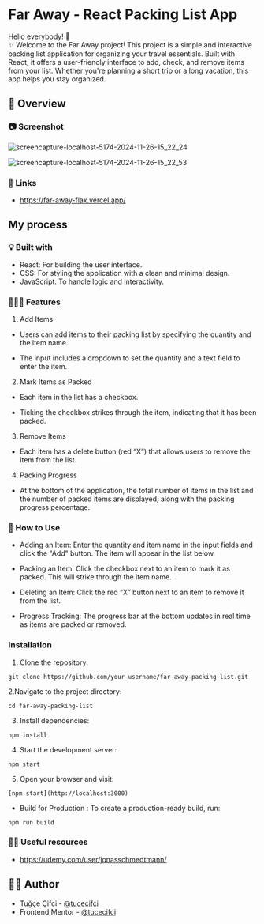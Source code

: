 # Far Away - React Packing List App

Hello everybody! 👋 </br>
✨ Welcome to the Far Away project! This project is a simple and interactive packing list application for organizing your travel essentials. Built with React, it offers a user-friendly interface to add, check, and remove items from your list. Whether you're planning a short trip or a long vacation, this app helps you stay organized.

## 👀 Overview

### 📷 Screenshot

![screencapture-localhost-5174-2024-11-26-15_22_24](https://github.com/user-attachments/assets/64b29822-b3aa-4035-a420-64af65d28d5d)

![screencapture-localhost-5174-2024-11-26-15_22_53](https://github.com/user-attachments/assets/3d073689-98c2-4704-b9b6-a5b3a16ad904)


### 🔗 Links
- https://far-away-flax.vercel.app/

## My process

### 💡 Built with

- React: For building the user interface.
- CSS: For styling the application with a clean and minimal design.
- JavaScript: To handle logic and interactivity.


### 👩🏼‍💻 Features

1. Add Items

- Users can add items to their packing list by specifying the quantity and the item name.

- The input includes a dropdown to set the quantity and a text field to enter the item.

2. Mark Items as Packed

- Each item in the list has a checkbox.

- Ticking the checkbox strikes through the item, indicating that it has been packed.

3. Remove Items

- Each item has a delete button (red “X”) that allows users to remove the item from the list.

4. Packing Progress

- At the bottom of the application, the total number of items in the list and the number of packed items are displayed, along with the packing progress percentage.


### 🤔 How to Use

- Adding an Item: Enter the quantity and item name in the input fields and click the "Add" button. The item will appear in the list below.

- Packing an Item: Click the checkbox next to an item to mark it as packed. This will strike through the item name.

- Deleting an Item: Click the red “X” button next to an item to remove it from the list.

- Progress Tracking: The progress bar at the bottom updates in real time as items are packed or removed.

### Installation
1. Clone the repository:
 
```
git clone https://github.com/your-username/far-away-packing-list.git
```
2.Navigate to the project directory:
```
cd far-away-packing-list
```
3. Install dependencies:
 ```
npm install
```
4. Start the development server:
```
npm start
```
5. Open your browser and visit:
```
[npm start](http://localhost:3000)
```

- Build for Production : To create a production-ready build, run:
```
npm run build
```

### 🤌🏻 Useful resources

- https://udemy.com/user/jonasschmedtmann/

## 🏳️‍🌈 Author

- Tuğçe Çifci - [@tucecifci](https://github.com/tucecifci)
- Frontend Mentor - [@tucecifci](https://www.frontendmentor.io/profile/tucecifci)

